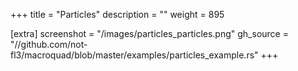 +++
title = "Particles"
description = ""
weight = 895

[extra]
screenshot = "/images/particles_particles.png"
gh_source = "//github.com/not-fl3/macroquad/blob/master/examples/particles_example.rs"
+++
